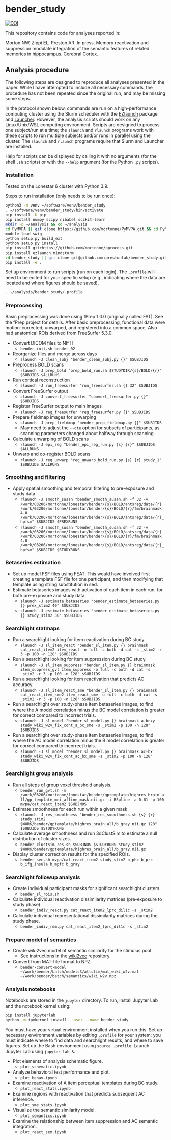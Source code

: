 # bender_study
[![DOI](https://zenodo.org/badge/DOI/10.5281/zenodo.6967582.svg)](https://doi.org/10.5281/zenodo.6967582)

This repository contains code for analyses reported in:

Morton NW, Zippi EL, Preston AR. In press. Memory reactivation and suppression modulate integration of the semantic features of related memories in hippocampus. Cerebral Cortex.

## Analysis procedure

The following steps are designed to reproduce all analyses presented in the paper. 
While I have attempted to include all necessary commands, the procedure has not been repeated since the original run, and may be missing some steps. 

In the protocol shown below, commands are run on a high-performance computing cluster using the Slurm scheduler with the [EZlaunch](https://github.com/prestonlab/launch) package and [Launcher](https://docs.tacc.utexas.edu/software/launcher/). However, the analysis scripts should work on any Linux/Unix/WSL computing environment. Scripts are designed to process one subject/run at a time; the `slaunch` and `rlaunch` programs work with these scripts to run multiple subjects and/or runs in parallel using the cluster. The `slaunch` and `rlaunch` programs require that Slurm and Launcher are installed.

Help for scripts can be displayed by calling it with no arguments (for the shell `.sh` scripts) or with the `--help` argument (for the Python `.py` scripts).

### Installation

Tested on the Lonestar 6 cluster with Python 3.9.

Steps to run installation (only needs to be run once):

```bash
python3 -m venv ~/software/venv/bender_study
. ~/software/venv/bender_study/bin/activate
pip install -U pip
pip install numpy scipy nibabel scikit-learn
mkdir -p ~/analysis && cd ~/analysis
cd PyMVPA || git clone https://github.com/mortonne/PyMVPA.git && cd PyMVPA
module load swig
python setup.py build_ext
python setup.py install
pip install git+https://github.com/mortonne/pprocess.git
pip install ezlaunch mindstorm
cd bender_study || git clone git@github.com:prestonlab/bender_study.git && cd bender_study
pip install -e .
```

Set up environment to run scripts (run on each login). The `.profile` will need to be edited for your specific setup (e.g., indicating where the data are located and where figures should be saved).

```bash
. ~/analysis/bender_study/.profile
```

### Preprocessing

Basic preprocessing was done using fPrep 1.0.0 (originally called FAT). See the fPrep project for details. After basic preprocessing, functional data were motion-corrected, unwarped, and registered into a common space. Also had anatomical ROIs derived from FreeSurfer 5.3.0.

* Convert DICOM files to NIfTI
  * `bender_init.sh bender_02`
* Reorganize files and merge across days
  * `slaunch -J clean_subj "bender_clean_subj.py {}" $SUBJIDS`
* Preprocess BOLD scans
  * `rlaunch -J prep_bold "prep_bold_run.sh $STUDYDIR/{s}/BOLD/{r}" $SUBJIDS $ALLRUNS` 
* Run cortical reconstruction
  * `slaunch -J run_freesurfer "run_freesurfer.sh {} 32" $SUBJIDS` 
* Convert FreeSurfer output
  * `slaunch -J convert_freesurfer "convert_freesurfer.py {}" $SUBJIDS`
* Register FreeSurfer output to main images
  * `slaunch -J reg_freesurfer "reg_freesurfer.py {}" $SUBJIDS`
* Prepare fieldmap images for unwarping
  * `slaunch -J prep_fieldmap "bender_prep_fieldmap.py {}" $SUBJIDS`
  * May need to adjust the `--dte` option for subsets of participants, as scanning parameters changed about halfway through scanning
* Calculate unwarping of BOLD scans
  * `rlaunch -J epi_reg "bender_epi_reg_run.py {s} {r}" $SUBJIDS $ALLRUNS` 
* Unwarp and co-register BOLD scans
  * `rlaunch -J reg_unwarp "reg_unwarp_bold_run.py {s} {r} study_1" $SUBJIDS $ALLRUNS` 
  
### Smoothing and filtering

* Apply spatial smoothing and temporal filtering to pre-exposure and study data
  * `rlaunch -J smooth_susan "bender_smooth_susan.sh -f 32 -v /work/03206/mortonne/lonestar/bender/{s}/BOLD/antsreg/data/{r} /work/03206/mortonne/lonestar/bender/{s}/BOLD/{r}/fm/brainmask 4.0 /work/03206/mortonne/lonestar/bender/{s}/BOLD/antsreg/data/{r}_hpfsm" $SUBJIDS $PREXRUNS`
  * `rlaunch -J smooth_susan "bender_smooth_susan.sh -f 32 -v /work/03206/mortonne/lonestar/bender/{s}/BOLD/antsreg/data/{r} /work/03206/mortonne/lonestar/bender/{s}/BOLD/{r}/fm/brainmask 4.0 /work/03206/mortonne/lonestar/bender/{s}/BOLD/antsreg/data/{r}_hpfsm" $SUBJIDS $STUDYRUNS`

### Betaseries estimation

* Set up model FSF files using FEAT. This would have involved first creating a template FSF file for one participant, and then modifying that template using string substitution in sed.
* Estimate betaseries images with activation of each item in each run, for both pre-exposure and study data.
  * `slaunch -J estimate_betaseries "bender_estimate_betaseries.py {} prex_stim2 40" $SUBJIDS`
  * `slaunch -J estimate_betaseries "bender_estimate_betaseries.py {} study_stim2 30" $SUBJIDS`

### Searchlight statmaps
* Run a searchlight looking for item reactivation during BC study. 
  * `slaunch -J sl_item_react "bender_sl_item.py {} brainmask cat_react_item2 item_react -o full -c both -d cat -s _stim2 -r 3 -p 100 -n 128" $SUBJIDS`
* Run a searchlight looking for item suppression during BC study. 
  * `slaunch -J sl_item_suppress "bender_sl_item.py {} brainmask item_suppress_gvt item_suppress -o full -c both -d cat -s _stim2 -r 3 -p 100 -n 128" $SUBJIDS`
* Run a searchlight looking for item reactivation that predicts AC accuracy.
  * `slaunch -J sl_item_react_sme "bender_sl_item.py {} brainmask cat_react_item_sme2 item_react_sme -o full -c both -d cat -s _stim2 -r 3 -p 100 -n 128" $SUBJIDS`
* Run a searchlight over study-phase item betaseries images, to find where the A model correlation minus the BC model correlation is greater for correct compared to incorrect trials. 
  * `slaunch -J sl_model "bender_sl_model.py {} brainmask a-bcxy study_wiki_w2v_fix_cont_a_bc_sme -s _stim2 -p 100 -n 128" $SUBJIDS`
* Run a searchlight over study-phase item betaseries images, to find where the AC model correlation minus the B model correlation is greater for correct compared to incorrect trials.
  * `slaunch -J sl_model "bender_sl_model.py {} brainmask ac-bx study_wiki_w2v_fix_cont_ac_bx_sme -s _stim2 -p 100 -n 128" $SUBJIDS`

### Searchlight group analysis

* Run all steps of group voxel threshold analysis.
  * `bender_run_gvt.sh -m /work/03206/mortonne/lonestar/bender/gptemplate/highres_brain_all/gp_template_mni_affine_mask.nii.gz -i BSpline -a 0.01 -p 100 mvpa/cat_react_item2 $SUBJNOS`
* Estimate smoothness for each run within a given mask.
  * `rlaunch -J res_smoothness "bender_res_smoothness.sh {s} {r} study_stim2 $WORK/bender/gptemplate/highres_brain_all/b_gray.nii.gz 128" $SUBJIDS $STUDYRUNS`
* Calculate average smoothness and run 3dClustSim to estimate a null distribution of cluster sizes. 
  * `bender_clustsim_res.sh $SUBJNOS $STUDYRUNS study_stim2 $WORK/bender/gptemplate/highres_brain_all/b_gray.nii.gz`
* Display cluster correction results for the specified ROIs. 
  * `bender_svc.sh mvpa/cat_react_item2 study_stim2 b_phc b_prc b_ifg_insula b_mpfc b_gray`

### Searchlight followup analysis

* Create individual participant masks for significant searchlight clusters.
  * `bender_sl_rois.sh`
* Calculate individual reactivation dissimilarity matrices (pre-exposure to study phase).
  * `bender_indiv_react.py cat_react_item2_lprc_dil1c -s _stim2`
* Calculate individual representational dissimilarity matrices during the study phase.
  * `bender_indiv_rdm.py cat_react_item2_lprc_dil1c -s _stim2`

### Prepare model of semantics

* Create wiki2vec model of semantic similarity for the stimulus pool
  * See instructions in the [wiki2vec](https://github.com/prestonlab/wiki2vec) repository. 
* Convert from MAT-file format to NPZ
  * `bender-convert-model ~/work/bender/batch/models3/allstim/mat_wiki_w2v.mat ~/work/bender/batch/semantics/wiki_w2v.npz` 

### Analysis notebooks

Notebooks are stored in the `jupyter` directory. To run, install Jupyter Lab and the notebook kernel using: 

```bash
pip install jupyterlab
python -m ipykernel install --user --name bender_study
```

You must have your virtual environment installed when you run this. 
Set up necessary environment variables by editing `.profile` for your system; you must indicate where to find data and searchlight results, and where to save figures.
Set up the Bash environment using `source .profile`.
Launch Jupyter Lab using `jupyter lab &`.

* Plot elements of analysis schematic figure.
  * `plot_schematic.ipynb` 
* Analyze behavioral test performance and plot.
  * `plot_behav.ipynb`
* Examine reactivation of A item perceptual templates during BC study.
  * `plot_react_stats.ipynb`
* Examine regions with reactivation that predicts subsequent AC inference.
  * `plot_sme_stats.ipynb`
* Visualize the semantic similarity model.
  * `plot_semantics.ipynb` 
* Examine the relationship between item suppression and AC semantic integration.
  * `plot_react_sem.ipynb`

